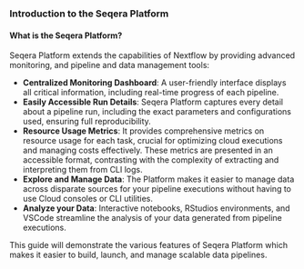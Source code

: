 ### Introduction to the Seqera Platform

#### What is the Seqera Platform?

Seqera Platform extends the capabilities of Nextflow by providing advanced monitoring, and pipeline and data management tools:

- **Centralized Monitoring Dashboard**: A user-friendly interface displays all critical information, including real-time progress of each pipeline.
- **Easily Accessible Run Details**: Seqera Platform captures every detail about a pipeline run, including the exact parameters and configurations used, ensuring full reproducibility.
- **Resource Usage Metrics**: It provides comprehensive metrics on resource usage for each task, crucial for optimizing cloud executions and managing costs effectively. These metrics are presented in an accessible format, contrasting with the complexity of extracting and interpreting them from CLI logs.
- **Explore and Manage Data**: The Platform makes it easier to manage data across disparate sources for your pipeline executions without having to use Cloud consoles or CLI utilities.
- **Analyze your Data**: Interactive notebooks, RStudios environments, and VSCode streamline the analysis of your data generated from pipeline executions.

This guide will demonstrate the various features of Seqera Platform which makes it easier to build, launch, and manage scalable data pipelines.